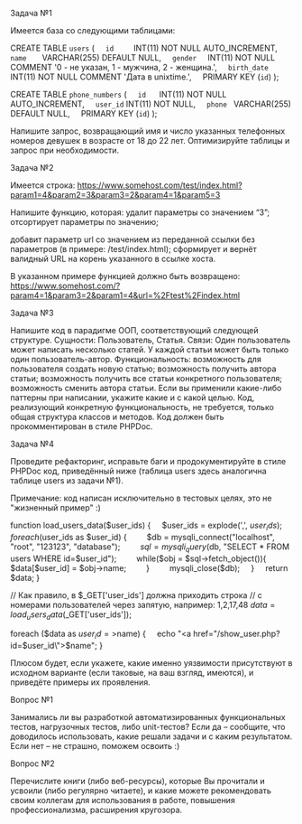 Задача №1

Имеется база со следующими таблицами:

CREATE TABLE `users` (
    `id`         INT(11) NOT NULL AUTO_INCREMENT,
    `name`       VARCHAR(255) DEFAULT NULL,
    `gender`     INT(11) NOT NULL COMMENT '0 - не указан, 1 - мужчина, 2 - женщина.',
    `birth_date` INT(11) NOT NULL COMMENT 'Дата в unixtime.',
    PRIMARY KEY (`id`)
);

CREATE TABLE `phone_numbers` (
    `id`      INT(11) NOT NULL AUTO_INCREMENT,
    `user_id` INT(11) NOT NULL,
    `phone`   VARCHAR(255) DEFAULT NULL,
    PRIMARY KEY (`id`)
);

Напишите запрос, возвращающий имя и число указанных телефонных номеров девушек в возрасте от 18 до 22 лет.
Оптимизируйте таблицы и запрос при необходимости.

Задача №2

Имеется строка:
https://www.somehost.com/test/index.html?param1=4&param2=3&param3=2&param4=1&param5=3

Напишите функцию, которая:
удалит параметры со значением “3”; 
отсортирует параметры по значению;

добавит параметр url со значением из переданной ссылки без параметров (в примере: /test/index.html); 
сформирует и вернёт валидный URL на корень указанного в ссылке хоста. 

В указанном примере функцией должно быть возвращено:
https://www.somehost.com/?param4=1&param3=2&param1=4&url=%2Ftest%2Findex.html

Задача №3

Напишите код в парадигме ООП, соответствующий следующей структуре.
Сущности: Пользователь, Статья.
Связи: Один пользователь может написать несколько статей. У каждой статьи может быть только один пользователь-автор.
Функциональность:
возможность для пользователя создать новую статью; 
возможность получить автора статьи; 
возможность получить все статьи конкретного пользователя; 
возможность сменить автора статьи. 
Если вы применили какие-либо паттерны при написании, укажите какие и с какой целью.
Код, реализующий конкретную функциональность, не требуется, только общая структура классов и методов.
Код должен быть прокомментирован в стиле PHPDoc.

Задача №4

Проведите рефакторинг, исправьте баги и продокументируйте в стиле PHPDoc код, приведённый ниже (таблица users здесь аналогична таблице users из задачи №1).

Примечание: код написан исключительно в тестовых целях, это не "жизненный пример" :)

function load_users_data($user_ids) {
    $user_ids = explode(',', $user_ids);
    foreach ($user_ids as $user_id) {
        $db = mysqli_connect("localhost", "root", "123123", "database");
        $sql = mysqli_query($db, "SELECT * FROM users WHERE id=$user_id");
        while($obj = $sql->fetch_object()){
            $data[$user_id] = $obj->name;
        }
        mysqli_close($db);
    }
    return $data;
}

// Как правило, в $_GET['user_ids'] должна приходить строка
// с номерами пользователей через запятую, например: 1,2,17,48
$data = load_users_data($_GET['user_ids']);

foreach ($data as $user_id=>$name) {
    echo "<a href=\"/show_user.php?id=$user_id\">$name</a>";
}

Плюсом будет, если укажете, какие именно уязвимости присутствуют в исходном варианте (если таковые, на ваш взгляд, имеются), и приведёте примеры их проявления.

Вопрос №1

Занимались ли вы разработкой автоматизированных функциональных тестов, нагрузочных тестов, либо unit-тестов? Если да – сообщите, что доводилось использовать, какие решали задачи и с каким результатом. Если нет – не страшно, поможем освоить :)

Вопрос №2

Перечислите книги (либо веб-ресурсы), которые Вы прочитали и усвоили (либо регулярно читаете), и какие можете рекомендовать своим коллегам для использования в работе, повышения профессионализма, расширения кругозора.
